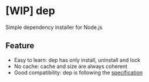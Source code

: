 # [WIP] dep
Simple dependency installer for Node.js

## Feature
+ Easy to learn: dep has only install, uninstall and lock
+ No cache: cache and size are always coherent
+ Good compatibility: dep is following the [specification](https://github.com/npm/npm/blob/latest/doc/spec/package-lock.md)
